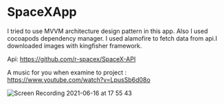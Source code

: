 # SpaceXApp

I tried to use MVVM architecture design pattern in this app.
Also I used cocoapods dependency manager. 
I used alamofire to fetch data from api.I downloaded images with kingfisher framework.

Api: https://github.com/r-spacex/SpaceX-API

A music for you when examine to project : https://www.youtube.com/watch?v=LpusSb6d08o

![Screen Recording 2021-06-16 at 17 55 43](https://user-images.githubusercontent.com/35069032/122242701-37380300-cecc-11eb-9489-952b29e7611a.gif)
